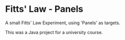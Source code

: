 # Fitts' Law - Panels
A small Fitts' Law Experiment, using 'Panels' as targets.

This was a Java project for a university course.

